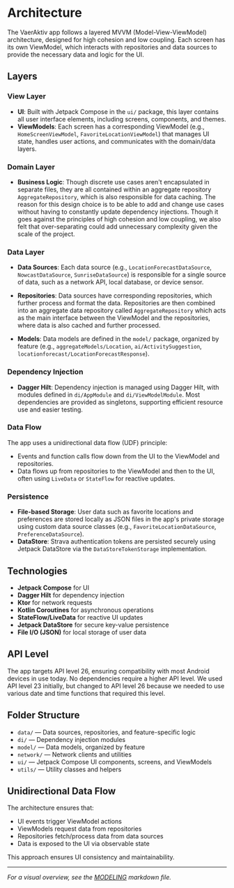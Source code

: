 

# Architecture

The VaerAktiv app follows a layered MVVM (Model-View-ViewModel) architecture, designed for high cohesion and low coupling. Each screen has its own ViewModel, which interacts with repositories and data sources to provide the necessary data and logic for the UI.

## Layers

### View Layer

- **UI**: Built with Jetpack Compose in the `ui/` package, this layer contains all user interface elements, including screens, components, and themes.
- **ViewModels**: Each screen has a corresponding ViewModel (e.g., `HomeScreenViewModel`, `FavoriteLocationViewModel`) that manages UI state, handles user actions, and communicates with the domain/data layers.

### Domain Layer

- **Business Logic**: Though discrete use cases aren't encapsulated in separate files, they are all contained within an aggregate repository `AggregateRepository`, which is also responsible for data caching. The reason for this design choice is to be able to add and change use cases without having to constantly update dependency injections. Though it goes against the principles of high cohesion and low coupling, we also felt that over-separating could add unnecessary complexity given the scale of the project.

### Data Layer

- **Data Sources**: Each data source (e.g., `LocationForecastDataSource`, `NowcastDataSource`, `SunriseDataSource`) is responsible for a single source of data, such as a network API, local database, or device sensor.

-  **Repositories**: Data sources have corresponding repositories, which further process and format the data. Repositories are then combined into an aggregate data repository called `AggregateRepository` which acts as the main interface between the ViewModel and the repositories, where data is also cached and further processed.

- **Models**: Data models are defined in the `model/` package, organized by feature (e.g., `aggregateModels/Location`, `ai/ActivitySuggestion`, `locationforecast/LocationForecastResponse`).

### Dependency Injection

- **Dagger Hilt**: Dependency injection is managed using Dagger Hilt, with modules defined in `di/AppModule` and `di/ViewModelModule`. Most dependencies are provided as singletons, supporting efficient resource use and easier testing.

### Data Flow

The app uses a unidirectional data flow (UDF) principle:
- Events and function calls flow down from the UI to the ViewModel and repositories.
- Data flows up from repositories to the ViewModel and then to the UI, often using `LiveData` or `StateFlow` for reactive updates.


### Persistence

- **File-based Storage**: User data such as favorite locations and preferences are stored locally as JSON files in the app's private storage using custom data source classes (e.g., `FavoriteLocationDataSource`, `PreferenceDataSource`).
- **DataStore**: Strava authentication tokens are persisted securely using Jetpack DataStore via the `DataStoreTokenStorage` implementation.

## Technologies

- **Jetpack Compose** for UI
- **Dagger Hilt** for dependency injection
- **Ktor** for network requests
- **Kotlin Coroutines** for asynchronous operations
- **StateFlow/LiveData** for reactive UI updates
- **Jetpack DataStore** for secure key-value persistence
- **File I/O (JSON)** for local storage of user data

## API Level

The app targets API level 26, ensuring compatibility with most Android devices in use today. No dependencies require a higher API level.
We used API level 23 initially, but changed to API level 26 because we needed to use various date and time functions that required this level.

## Folder Structure

- `data/` — Data sources, repositories, and feature-specific logic
- `di/` — Dependency injection modules
- `model/` — Data models, organized by feature
- `network/` — Network clients and utilities
- `ui/` — Jetpack Compose UI components, screens, and ViewModels
- `utils/` — Utility classes and helpers

## Unidirectional Data Flow

The architecture ensures that:
- UI events trigger ViewModel actions
- ViewModels request data from repositories
- Repositories fetch/process data from data sources
- Data is exposed to the UI via observable state

This approach ensures UI consistency and maintainability.
    
---   
*For a visual overview, see the [MODELING](https://github.uio.no/IN2000-V25/team-31/blob/main/MODELING.md) markdown file.*
